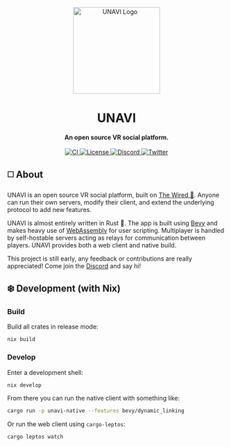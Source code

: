 <div align="center">
  <img src="./assets/images/block-logo.png" alt="UNAVI Logo" height="200" />
  <h1>UNAVI</h1>
  <strong>An open source VR social platform.</strong>
</div>

<br />

<div align="center">
  <a href="https://github.com/unavi-xyz/unavi/actions/workflows/ci.yml">
    <img alt="CI" src="https://github.com/unavi-xyz/unavi/actions/workflows/ci.yml/badge.svg">
  </a>
  <a href="https://github.com/unavi-xyz/unavi/blob/main/LICENSE">
    <img alt="License" src="https://img.shields.io/github/license/unavi-xyz/unavi" />
  </a>
  <a href="https://discord.gg/VCsAEneUMn">
    <img alt="Discord" src="https://img.shields.io/discord/918705784311939134.svg?label=&logo=discord&logoColor=ffffff&color=7389D8&labelColor=6A7EC2" />
  </a>
  <a href="https://twitter.com/unavi_xyz">
    <img alt="Twitter" src="https://img.shields.io/badge/unavi__xyz--1DA1F2?logo=twitter" />
  </a>
</div>

## ◻️ About

UNAVI is an open source VR social platform, built on [The Wired 🔌](https://github.com/unavi-xyz/wired-protocol).
Anyone can run their own servers, modify their client, and extend the underlying protocol to add new features.

UNAVI is almost entirely written in Rust 🦀.
The app is built using [Bevy](https://bevyengine.org/) and makes heavy use of [WebAssembly](https://webassembly.org/) for user scripting.
Multiplayer is handled by self-hostable servers acting as relays for communication between players.
UNAVI provides both a web client and native build.

This project is still early, any feedback or contributions are really appreciated!
Come join the [Discord](https://discord.gg/VCsAEneUMn) and say hi!

## ❄️ Development (with Nix)

### Build

Build all crates in release mode:

```bash
nix build
```

### Develop

Enter a development shell:

```bash
nix develop
```

From there you can run the native client with something like:

```bash
cargo run -p unavi-native --features bevy/dynamic_linking
```

Or run the web client using `cargo-leptos`:

```bash
cargo leptos watch
```
